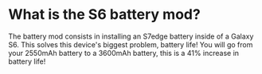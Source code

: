 # What is the S6 battery mod?
The battery mod consists in installing an S7edge battery inside of a Galaxy S6.
This solves this device's biggest problem, battery life!
You will go from your 2550mAh battery to a 3600mAh battery, this is a 41% increase in battery life!
